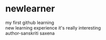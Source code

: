 # newlearner
my first github learning
<br>
new learning experience 
it's really interesting
<br>
author-sanskriti saxena
